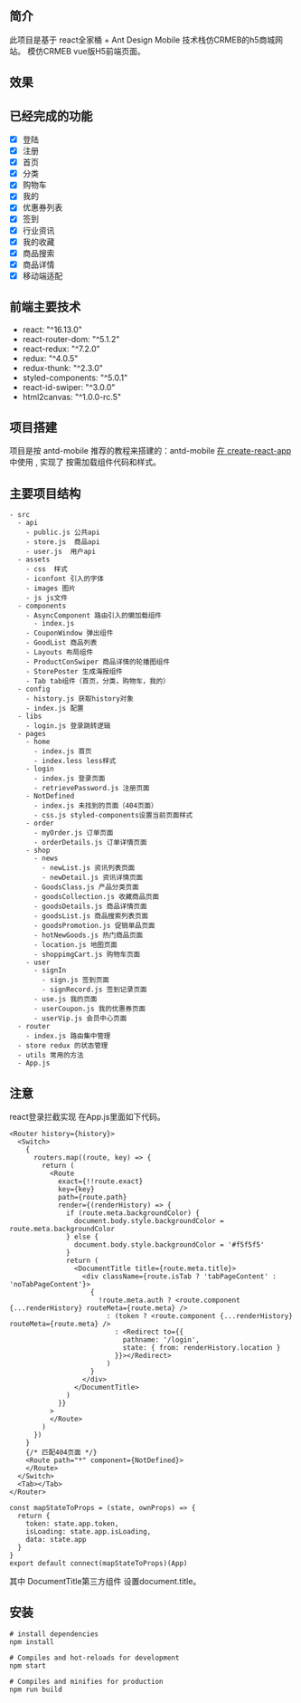 ## 简介
此项目是基于 react全家桶 + Ant Design Mobile 技术栈仿CRMEB的h5商城网站。
模仿CRMEB vue版H5前端页面。
## 效果

## 已经完成的功能
- [x] 登陆
- [x] 注册
- [x] 首页
- [x] 分类
- [x] 购物车
- [x] 我的
- [x] 优惠券列表
- [x] 签到
- [x] 行业资讯
- [x] 我的收藏
- [x] 商品搜索
- [x] 商品详情
- [x] 移动端适配

## 前端主要技术
- react: "^16.13.0"
- react-router-dom: "^5.1.2"
- react-redux: "^7.2.0"
- redux: "^4.0.5"
- redux-thunk: "^2.3.0"
- styled-components: "^5.0.1"
- react-id-swiper: "^3.0.0"
- html2canvas: "^1.0.0-rc.5"

## 项目搭建
项目是按 antd-mobile 推荐的教程来搭建的：antd-mobile [在 create-react-app](https://mobile.ant.design/docs/react/use-with-create-react-app-cn) 中使用 , 实现了 按需加载组件代码和样式。
## 主要项目结构

```
- src
  - api 
    - public.js 公共api
    - store.js  商品api
    - user.js  用户api
  - assets
    - css  样式
    - iconfont 引入的字体
    - images 图片
    - js js文件
  - components 
    - AsyncComponent 路由引入的懒加载组件
      - index.js
    - CouponWindow 弹出组件
    - GoodList 商品列表
    - Layouts 布局组件
    - ProductConSwiper 商品详情的轮播图组件
    - StorePoster 生成海报组件
    - Tab tab组件（首页，分类，购物车，我的）
  - config
    - history.js 获取history对象
    - index.js 配置
  - libs
    - login.js 登录跳转逻辑
  - pages
    - home
      - index.js 首页
      - index.less less样式
    - login
      - index.js 登录页面
      - retrievePassword.js 注册页面
    - NotDefined
      - index.js 未找到的页面（404页面）
      - css.js styled-components设置当前页面样式
    - order
      - myOrder.js 订单页面
      - orderDetails.js 订单详情页面
    - shop
      - news
        - newList.js 资讯列表页面
        - newDetail.js 资讯详情页面
      - GoodsClass.js 产品分类页面
      - goodsCollection.js 收藏商品页面
      - goodsDetails.js 商品详情页面
      - goodsList.js 商品搜索列表页面
      - goodsPromotion.js 促销单品页面
      - hotNewGoods.js 热门商品页面
      - location.js 地图页面
      - shoppimgCart.js 购物车页面
    - user
      - signIn
        - sign.js 签到页面
        - signRecord.js 签到记录页面
      - use.js 我的页面
      - userCoupon.js 我的优惠券页面
      - userVip.js 会员中心页面
  - router
    - index.js 路由集中管理
  - store redux 的状态管理
  - utils 常用的方法
  - App.js
```

## 注意
react登录拦截实现 在App.js里面如下代码。


```
<Router history={history}>
  <Switch>
    {
      routers.map((route, key) => {
        return (
          <Route
            exact={!!route.exact}
            key={key}
            path={route.path}
            render={(renderHistory) => {
              if (route.meta.backgroundColor) {
                document.body.style.backgroundColor = route.meta.backgroundColor
              } else {
                document.body.style.backgroundColor = '#f5f5f5'
              }
              return (
                <DocumentTitle title={route.meta.title}>
                  <div className={route.isTab ? 'tabPageContent' : 'noTabPageContent'}>
                    {
                      !route.meta.auth ? <route.component {...renderHistory} routeMeta={route.meta} />
                        : (token ? <route.component {...renderHistory} routeMeta={route.meta} />
                          : <Redirect to={{
                            pathname: '/login',
                            state: { from: renderHistory.location }
                          }}></Redirect>
                        )
                    }
                  </div>
                </DocumentTitle>
              )
            }}
          >
          </Route>
        )
      })
    }
    {/* 匹配404页面 */}
    <Route path="*" component={NotDefined}>
    </Route>
  </Switch>
  <Tab></Tab>
</Router>

const mapStateToProps = (state, ownProps) => {
  return {
    token: state.app.token,
    isLoading: state.app.isLoading,
    data: state.app
  }
}
export default connect(mapStateToProps)(App)
```
其中 DocumentTitle第三方组件 设置document.title。


## 安装


```
# install dependencies
npm install
```


```
# Compiles and hot-reloads for development
npm start
```


```
# Compiles and minifies for production
npm run build
```
